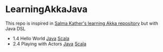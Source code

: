 # LearningAkkaJava
This repo is inspired in [Salma Kather's learning Akka repository](https://github.com/SalmaKhater/Learning-Akka) but with Java DSL


*  1.4 Hello World [Java](hello-akka)  [Scala](https://github.com/SalmaKhater/Learning-Akka/tree/master/hello-akka)
*  2.4 Playing with Actors [Java](playing-with-actors/src/main/java/TalkToActor.java) [Scala](https://github.com/SalmaKhater/Learning-Akka/blob/master/playing-with-actors/src/main/scala/TalkToActor.scala)



